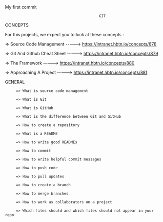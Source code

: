 My first commit

                                               GIT


CONCEPTS

   For this projects, we expect you to look at these concepts :

   => Source Code Management  -----> https://intranet.hbtn.io/concepts/878

   => Git And Github Cheat Sheet  ----->  https://intranet.hbtn.io/concepts/879

   => The Framework  ----->  https://intranet.hbtn.io/concepts/880

   => Approaching A Project  ----->  https://intranet.hbtn.io/concepts/881


GENERAL

         => What is source code management

         => What is Git

         => What is GitHub

         => What is the difference between Git and GitHub

         => How to create a repository

         => What is a README

         => How to write good READMEs

         => How to commit

         => How to write helpful commit messages

         => How to push code

         => How to pull updates

         => How to create a branch

         => How to merge branches

         => How to work as collaborators on a project

         => Which files should and which files should not appear in your repo

